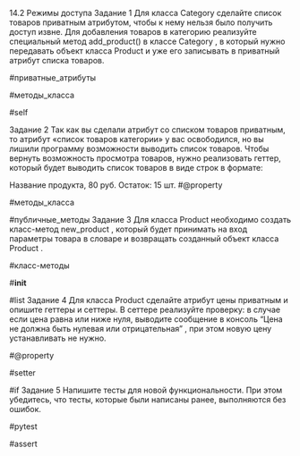 14.2 Режимы доступа
Задание 1
Для класса 
Category
 сделайте список товаров приватным атрибутом, чтобы к нему нельзя было получить доступ извне. Для добавления товаров в категорию реализуйте специальный метод 
add_product()
 в классе 
Category
, в который нужно передавать объект класса 
Product
 и уже его записывать в приватный атрибут списка товаров.

#приватные_атрибуты
 
#методы_класса
 
#self

Задание 2
Так как вы сделали атрибут со списком товаров приватным, то атрибут «список товаров категории» у вас освободился, но вы лишили программу возможности выводить список товаров. Чтобы вернуть возможность просмотра товаров, нужно реализовать геттер, который будет выводить список товаров в виде строк в формате:

Название продукта, 80 руб. Остаток: 15 шт.
#@property
 
#методы_класса
 
#публичные_методы
Задание 3
Для класса 
Product
 необходимо создать класс-метод 
new_product
, который будет принимать на вход параметры товара в словаре и возвращать созданный объект класса 
Product
.

#класс-методы
 
#__init__
 
#list
Задание 4
Для класса 
Product
 сделайте атрибут цены приватным и опишите геттеры и сеттеры. В сеттере реализуйте проверку: в случае если цена равна или ниже нуля, выводите сообщение в консоль 
“Цена не должна быть нулевая или отрицательная”
, при этом новую цену устанавливать не нужно.

#@property
 
#setter
 
#if
Задание 5
Напишите тесты для новой функциональности. При этом убедитесь, что тесты, которые были написаны ранее, выполняются без ошибок.

#pytest
 
#assert